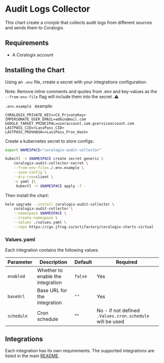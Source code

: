 # Audit Logs Collector

This chart create a cronjob that collects audit logs from different sources and sends them to Coralogix.

## Requirements

- A Coralogix account

## Installing the Chart

Using an `.env` file, create a secret with your integrations configuration:

Note: Remove inline comments and quotes from .env and key-values as the `--from-env-file` flag will include them into the secret. :warning:

`.env.example ` example:

```
CORALOGIX_PRIVATE_KEY=<CX_PrivateKey>
IMPERSONATE_USER_EMAIL=admin@mail.com
GOOGLE_TARGET_PRINCIPAL=useraccount.iam.gserviceaccount.com
LASTPASS_CID=<LassPass_CID>
LASTPASS_PROVHASH=<LassPass_Prov_Hash>
```

Create a kubernetes secret to store configs:

```bash
export NAMESPACE="coralogix-audit-collector"

kubectl -n $NAMESPACE create secret generic \
    coralogix-audit-collector-secret \
    --from-env-file=./.env.example \
    --save-config \
    --dry-run=client \
    -o yaml |\
     kubectl -n $NAMESPACE apply -f -
```

Then install the chart:

```bash
helm upgrade --install coralogix-audit-collector \
    coralogix-audit-collector \
    --namespace $NAMESPACE \
    --create-namespace \
    --values ./values.yaml \
    --repo https://cgx.jfrog.io/artifactory/coralogix-charts-virtual
```

### Values.yaml

Each integration contains the following values:

| Parameter | Description | Default | Required                                                |
|-----------|-------------|---------|---------------------------------------------------------|
| `enabled` | Whether to enable the integration | `false` | Yes |
| `baseUrl` | Base URL for the integration | `""` | Yes |
| `schedule` | Cron schedule | "" | No - if not defined `.Values.cron.schedule` will be used |

## Integrations

Each integration has its own requirements. The supported integrations are listed in the main [README](../README.md).
